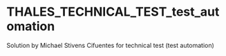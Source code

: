 # THALES_TECHNICAL_TEST_test_automation
Solution by Michael Stivens Cifuentes for technical test (test automation)
